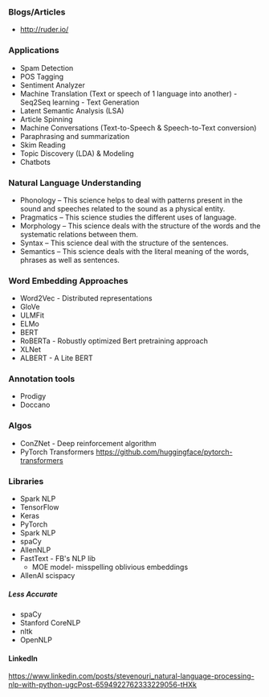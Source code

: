 ### Blogs/Articles
* http://ruder.io/

### Applications
* Spam Detection
* POS Tagging
* Sentiment Analyzer
* Machine Translation (Text or speech of 1 language into another) - Seq2Seq learning - Text Generation
* Latent Semantic Analysis (LSA)
* Article Spinning
* Machine Conversations (Text-to-Speech & Speech-to-Text conversion)
* Paraphrasing and summarization
* Skim Reading
* Topic Discovery (LDA) & Modeling 
* Chatbots

### Natural Language Understanding
* Phonology – This science helps to deal with patterns present in the sound and speeches related to the sound as a physical entity.
* Pragmatics – This science studies the different uses of language.
* Morphology – This science deals with the structure of the words and the systematic relations between them.
* Syntax – This science deal with the structure of the sentences.
* Semantics – This science deals with the literal meaning of the words, phrases as well as sentences.

### Word Embedding Approaches
* Word2Vec - Distributed representations
* GloVe
* ULMFit
* ELMo
* BERT
* RoBERTa - Robustly optimized Bert pretraining approach
* XLNet
* ALBERT - A Lite BERT

### Annotation tools
* Prodigy
* Doccano



### Algos
* ConZNet - Deep reinforcement algorithm
* PyTorch Transformers https://github.com/huggingface/pytorch-transformers

### Libraries
* Spark NLP
* TensorFlow
* Keras
* PyTorch
* Spark NLP
* spaCy
* AllenNLP
* FastText - FB's NLP lib
  * MOE model- misspelling oblivious embeddings
* AllenAI scispacy

##### Less Accurate 
* spaCy
* Stanford CoreNLP
* nltk
* OpenNLP

#### LinkedIn
https://www.linkedin.com/posts/stevenouri_natural-language-processing-nlp-with-python-ugcPost-6594922762333229056-tHXk










